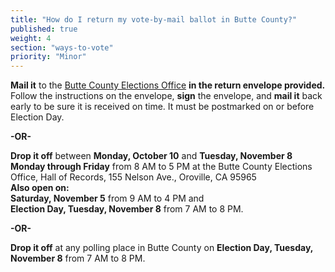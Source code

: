 ```yaml
---
title: "How do I return my vote-by-mail ballot in Butte County?"
published: true
weight: 4
section: "ways-to-vote"
priority: "Minor"
---
```


**Mail it** to the [Butte County Elections Office](#section-election-office-contact) **in the return envelope provided.** Follow the instructions on the envelope, **sign** the envelope, and **mail it** back early to be sure it is received on time.  It must be postmarked on or before Election Day.  

  **-OR-**  
  
**Drop it off** between **Monday, October 10** and **Tuesday, November 8**  
**Monday through Friday** from 8 AM to 5 PM at the Butte County Elections Office, Hall of Records, 155 Nelson Ave., Oroville, CA 95965  
**Also open on:**  
 **Saturday, November 5** from 9 AM to 4 PM and  
 **Election Day, Tuesday, November 8** from 7 AM to 8 PM.  

  **-OR-**  
  
**Drop it off** at any polling place in Butte County on **Election Day, Tuesday, November 8** from 7 AM to 8 PM.  
